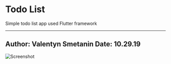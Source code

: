 # Todo List

Simple todo list app used Flutter framework

---
Author: Valentyn Smetanin
Date: 10.29.19
---

![Screenshot](https://)